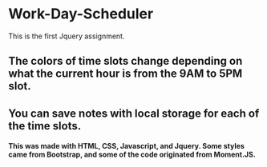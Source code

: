 # Work-Day-Scheduler

This is the first Jquery assignment.
## The colors of time slots change depending on what the current hour is from the 9AM to 5PM slot.

## You can save notes with local storage for each of the time slots.

#### This was made with HTML, CSS, Javascript, and Jquery.  Some styles came from Bootstrap, and some of the code originated from Moment.JS.
